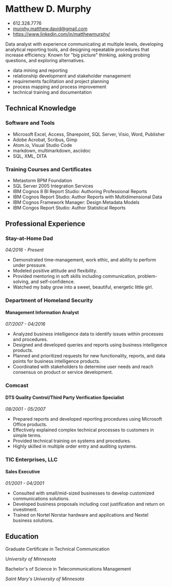 # Matthew D. Murphy
 * 612.328.7776
 * murphy.matthew.david@gmail.com
 * https://www.linkedin.com/in/matthewmurphy/

Data analyst with experience communicating at multiple levels, developing analytical reporting tools, and designing repeatable procedures that increase efficiency. Known for "big picture" thinking, asking probing questions, and exploring alternatives.
* data mining and reporting
* relationship development and stakeholder management
* requirements facilitation and project planning 
* process mapping and process improvement
* technical training and documentation

## Technical Knowledge

### Software and Tools
* Microsoft Excel, Access, Sharepoint, SQL Server, Visio, Word, Publisher
* Adobe Acrobat, Scribus, Gimp
* Atom.io, Visual Studio Code
* markdown, multimarkdown, asciidoc
* SQL, XML, DITA

### Training Courses and Certificates
* Metastorm BPM Foundation
* SQL Server 2005 Integration Services
* IBM Cognos 8 BI Report Studio: Authoring Professional Reports
* IBM Cognos Report Studio: Author Reports with Multidimensional Data 
* IBM Cognos Framework Manager: Design Metadata Models 
* IBM Congos Report Studio: Author Statistical Reports


## Professional Experience

### Stay-at-Home Dad
_04/2016 - Present_

* Demonstrated time-management, work ethic, and ability to perform under pressure.
* Modeled positive attitude and flexibility.
* Provided mentoring in soft skills including communication, problem-solving, and self-confidence.
* Watched my baby grow into a sweet, beautiful, energetic little girl.



### Department of Homeland Security
#### Management Information Analyst

_07/2007 - 04/2016_
* Analyzed business intelligence data to identify issues within processes and procedures.
* Designed and developed queries and reports using business intelligence products.
* Planned and prioritized requests for new functionality, reports, and data points for business intelligence products.
* Coordinated with stakeholders to determine user needs and reach consensus on product or service development.
 
### Comcast
#### DTS Quality Control/Third Party Verification Specialist

_08/2001 - 05/2007_ 
* Prepared reports and developed reporting procedures using Microsoft Office products.
* Effectively explained complex technical processes to customers in simple terms.
* Provided technical training on systems and procedures.
* Highly skilled in multiple order entry and auditing systems.

### TIC Enterprises, LLC
#### Sales Executive

_01/2001 - 04/2001_
* Consulted with small/mid-sized businesses to develop customized communications solutions.
* Developed business proposals including cost justification and return on investment.
* Trained on Nortel Norstar hardware and applications and Nextel business solutions.

## Education
Graduate Certificate in Technical Communication

_University of Minnesota_


Bachelor's of Science in Telecommunications Management

_Saint Mary's University of Minnesota_

